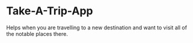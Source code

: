 # Take-A-Trip-App

Helps when you are travelling to a new destination and want to visit all of the notable places there.